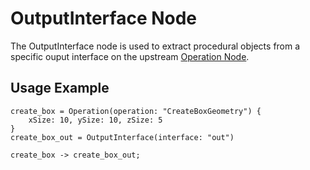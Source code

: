 # OutputInterface Node

The OutputInterface node is used to extract procedural objects from a specific ouput interface on the upstream [Operation Node](/graph/Operation).

## Usage Example

```
create_box = Operation(operation: "CreateBoxGeometry") {
    xSize: 10, ySize: 10, zSize: 5
}
create_box_out = OutputInterface(interface: "out")

create_box -> create_box_out;
```
